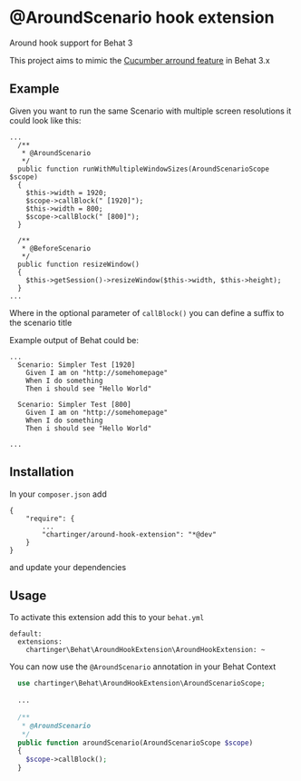 # @AroundScenario hook extension

Around hook support for Behat 3

This project aims to mimic the [Cucumber arround feature](https://github.com/cucumber/cucumber/wiki/Hooks) in Behat 3.x

## Example

Given you want to run the same Scenario with multiple screen resolutions it could look like this:
```
...
  /**
   * @AroundScenario
   */
  public function runWithMultipleWindowSizes(AroundScenarioScope $scope)
  {
    $this->width = 1920;
    $scope->callBlock(" [1920]");
    $this->width = 800;
    $scope->callBlock(" [800]");
  }
  
  /**
   * @BeforeScenario
   */
  public function resizeWindow()
  {
    $this->getSession()->resizeWindow($this->width, $this->height);
  }
...
```
Where in the optional parameter of `callBlock()` you can define a suffix to the scenario title

Example output of Behat could be:
```
...
  Scenario: Simpler Test [1920]
    Given I am on "http://somehomepage"
    When I do something
    Then i should see "Hello World"

  Scenario: Simpler Test [800]
    Given I am on "http://somehomepage"
    When I do something
    Then i should see "Hello World"

...
```

## Installation

In your `composer.json` add
```
{
    "require": {
        ...
        "chartinger/around-hook-extension": "*@dev"
    }
}
```
and update your dependencies

## Usage

To activate this extension add this to your `behat.yml`
```
default:
  extensions:
    chartinger\Behat\AroundHookExtension\AroundHookExtension: ~
```

You can now use the `@AroundScenario` annotation in your Behat Context
```php
  use chartinger\Behat\AroundHookExtension\AroundScenarioScope;
  
  ...
  
  /**
   * @AroundScenario
   */
  public function aroundScenario(AroundScenarioScope $scope)
  {
    $scope->callBlock();
  }
```
